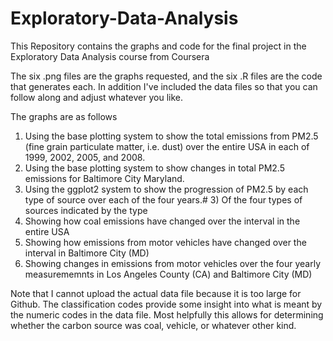 # Exploratory-Data-Analysis
This Repository contains the graphs and code for the final project in the Exploratory Data Analysis course from Coursera

The six .png files are the graphs requested, and the six .R files are the code that generates each.
In addition I've included the data files so that you can follow along and adjust whatever you like.

The graphs are as follows
1) Using the base plotting system to show the total emissions from PM2.5 (fine grain particulate matter, i.e. dust) over the entire USA in each of 1999, 2002, 2005, and 2008.
2) Using the base plotting system to show changes in total PM2.5 emissions for Baltimore City Maryland.
3) Using the ggplot2 system to show the progression of PM2.5  by each type of source over each of the four years.# 3) Of the four types of sources indicated by the type 
4) Showing how coal emissions have changed over the interval in the entire USA
5) Showing how emissions from motor vehicles have changed over the interval in Baltimore City (MD)
6) Showing changes in emissions from motor vehicles over the four yearly measurememnts in Los Angeles County (CA) and Baltimore City (MD)

Note that I cannot upload the actual data file because it is too large for Github. The classification codes provide some insight into what is meant by the numeric codes in the data file. Most helpfully this allows for determining whether the carbon source was coal, vehicle, or whatever other kind.
